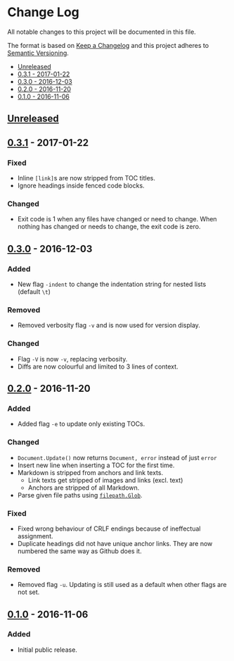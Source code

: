 Change Log
==========

All notable changes to this project will be documented in this file.

The format is based on [Keep a Changelog](http://keepachangelog.com/) and this
project adheres to [Semantic Versioning](http://semver.org/).

- [Unreleased](#unreleased)
- [0.3.1 - 2017-01-22](#031---2017-01-22)
- [0.3.0 - 2016-12-03](#030---2016-12-03)
- [0.2.0 - 2016-11-20](#020---2016-11-20)
- [0.1.0 - 2016-11-06](#010---2016-11-06)

<!--
Added      new features.
Changed    changes in existing functionality.
Deprecated once-stable features removed in upcoming releases.
Removed    deprecated features removed in this release.
Fixed      any bug fixes.
Security   invite users to upgrade in case of vulnerabilities.
-->

[Unreleased]
------------

[0.3.1] - 2017-01-22
--------------------

### Fixed
- Inline `[link]`s are now stripped from TOC titles.
- Ignore headings inside fenced code blocks.

### Changed
- Exit code is 1 when any files have changed or need to change. When nothing
  has changed or needs to change, the exit code is zero.


[0.3.0] - 2016-12-03
--------------------

### Added
- New flag `-indent` to change the indentation string for nested lists (default `\t`)

### Removed
- Removed verbosity flag `-v` and is now used for version display.

### Changed
- Flag `-V` is now `-v`, replacing verbosity.
- Diffs are now colourful and limited to 3 lines of context.


[0.2.0] - 2016-11-20
--------------------

### Added
- Added flag `-e` to update only existing TOCs.

### Changed
- `Document.Update()` now returns `Document, error` instead of just `error`
- Insert new line when inserting a TOC for the first time.
- Markdown is stripped from anchors and link texts.
    - Link texts get stripped of images and links (excl. text)
    - Anchors are stripped of all Markdown.
- Parse given file paths using [`filepath.Glob`](https://golang.org/pkg/path/filepath/#Glob).

### Fixed
- Fixed wrong behaviour of CRLF endings because of ineffectual assignment.
- Duplicate headings did not have unique anchor links. They are now numbered
  the same way as Github does it.

### Removed
- Removed flag `-u`. Updating is still used as a default when other flags are
  not set.


[0.1.0] - 2016-11-06
--------------------

### Added
- Initial public release.

[Unreleased]: https://github.com/nochso/tocenize/compare/0.3.1...HEAD
[0.3.1]: https://github.com/nochso/tocenize/compare/0.3.0...0.3.1
[0.3.0]: https://github.com/nochso/tocenize/compare/0.2.0...0.3.0
[0.2.0]: https://github.com/nochso/tocenize/compare/0.1.0...0.2.0
[0.1.0]: https://github.com/nochso/tocenize/compare/37dbbf6741f917c976cc77cfc84be81ea5d86e7d...0.1.0